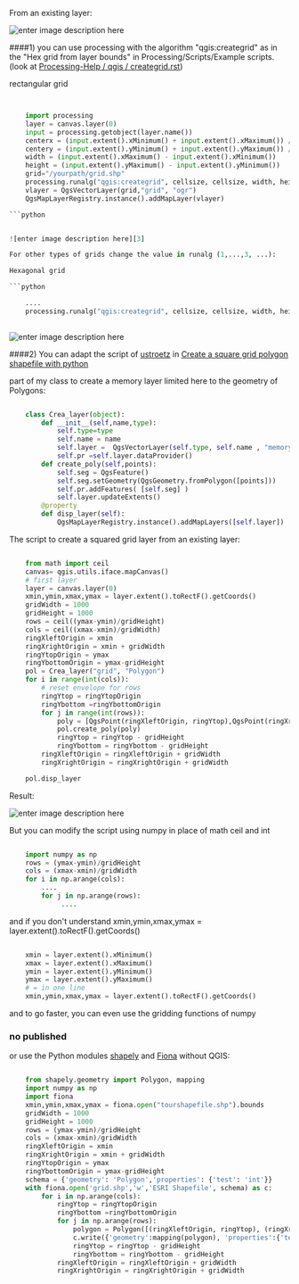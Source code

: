 From an existing layer:

![enter image description here][1]

####1) you can use processing  with the algorithm "qgis:creategrid" as in the "Hex grid from layer bounds" in Processing/Scripts/Example scripts. (look at [Processing-Help / qgis / creategrid.rst][2])

rectangular grid

```python


    import processing
    layer = canvas.layer(0)
    input = processing.getobject(layer.name())
    centerx = (input.extent().xMinimum() + input.extent().xMaximum()) / 2
    centery = (input.extent().yMinimum() + input.extent().yMaximum()) / 2
    width = (input.extent().xMaximum() - input.extent().xMinimum())
    height = (input.extent().yMaximum() - input.extent().yMinimum())
    grid="/yourpath/grid.shp"
    processing.runalg("qgis:creategrid", cellsize, cellsize, width, height, centerx, centery, 1, input.crs().authid(), grid)
    vlayer = QgsVectorLayer(grid,"grid", "ogr")
    QgsMapLayerRegistry.instance().addMapLayer(vlayer)

```python


![enter image description here][3]

For other types of grids change the value in runalg (1,...,3, ...):

Hexagonal grid

```python

    ....
    processing.runalg("qgis:creategrid", cellsize, cellsize, width, height, centerx, centery, 3, input.crs().authid(), grid)
    
```

![enter image description here][4]

####2) You can adapt the script of [ustroetz][5] in [Create a square grid polygon shapefile with python][6]


part of my class to create a memory layer limited here to the geometry of Polygons:

```python

    class Crea_layer(object):
        def __init__(self,name,type):
            self.type=type
            self.name = name
            self.layer =  QgsVectorLayer(self.type, self.name , "memory")
            self.pr =self.layer.dataProvider() 
        def create_poly(self,points):
            self.seg = QgsFeature()  
            self.seg.setGeometry(QgsGeometry.fromPolygon([points]))
            self.pr.addFeatures( [self.seg] )
            self.layer.updateExtents()
        @property
        def disp_layer(self):
            QgsMapLayerRegistry.instance().addMapLayers([self.layer])
```


The script to create a squared grid layer from an existing layer:

```python

    from math import ceil
    canvas= qgis.utils.iface.mapCanvas()
    # first layer
    layer = canvas.layer(0)
    xmin,ymin,xmax,ymax = layer.extent().toRectF().getCoords()
    gridWidth = 1000
    gridHeight = 1000
    rows = ceil((ymax-ymin)/gridHeight)
    cols = ceil((xmax-xmin)/gridWidth)
    ringXleftOrigin = xmin
    ringXrightOrigin = xmin + gridWidth
    ringYtopOrigin = ymax
    ringYbottomOrigin = ymax-gridHeight
    pol = Crea_layer("grid", "Polygon")
    for i in range(int(cols)):
        # reset envelope for rows
        ringYtop = ringYtopOrigin
        ringYbottom =ringYbottomOrigin
        for j in range(int(rows)):
            poly = [QgsPoint(ringXleftOrigin, ringYtop),QgsPoint(ringXrightOrigin, ringYtop),QgsPoint(ringXrightOrigin, ringYbottom),QgsPoint(ringXleftOrigin, ringYbottom),QgsPoint(ringXleftOrigin, ringYtop)] 
            pol.create_poly(poly) 
            ringYtop = ringYtop - gridHeight
            ringYbottom = ringYbottom - gridHeight
        ringXleftOrigin = ringXleftOrigin + gridWidth
        ringXrightOrigin = ringXrightOrigin + gridWidth

    pol.disp_layer
```

     
Result:

![enter image description here][7]


But you can modify the script using numpy in place of math ceil and int

```python

    import numpy as np
    rows = (ymax-ymin)/gridHeight
    cols = (xmax-xmin)/gridWidth
    for i in np.arange(cols):
        ....
        for j in np.arange(rows):
             ....
```
and if you don't understand xmin,ymin,xmax,ymax = layer.extent().toRectF().getCoords()


```python

    xmin = layer.extent().xMinimum()
    xmax = layer.extent().xMaximum()
    ymin = layer.extent().yMinimum()
    ymax = layer.extent().yMaximum()
    # = in one line
    xmin,ymin,xmax,ymax = layer.extent().toRectF().getCoords()
```

and to go faster, you can even use the gridding functions of numpy 

### no published

or use the Python modules  [shapely][8] and [Fiona][9] without QGIS:

```python

    from shapely.geometry import Polygon, mapping
    import numpy as np
    import fiona
    xmin,ymin,xmax,ymax = fiona.open("tourshapefile.shp").bounds
    gridWidth = 1000
    gridHeight = 1000
    rows = (ymax-ymin)/gridHeight
    cols = (xmax-xmin)/gridWidth
    ringXleftOrigin = xmin
    ringXrightOrigin = xmin + gridWidth
    ringYtopOrigin = ymax
    ringYbottomOrigin = ymax-gridHeight
    schema = {'geometry': 'Polygon','properties': {'test': 'int'}}
    with fiona.open('grid.shp','w','ESRI Shapefile', schema) as c:
        for i in np.arange(cols):
            ringYtop = ringYtopOrigin
            ringYbottom =ringYbottomOrigin
            for j in np.arange(rows):
                polygon = Polygon([(ringXleftOrigin, ringYtop), (ringXrightOrigin, ringYtop), (ringXrightOrigin, ringYbottom), (ringXleftOrigin, ringYbottom)])
                c.write({'geometry':mapping(polygon), 'properties':{'test':1}})
                ringYtop = ringYtop - gridHeight
                ringYbottom = ringYbottom - gridHeight
            ringXleftOrigin = ringXleftOrigin + gridWidth
            ringXrightOrigin = ringXrightOrigin + gridWidth

 ```


 [1]: http://i.stack.imgur.com/13iuc.jpg
  [2]: https://github.com/alexbruy/Processing-Help/blob/master/qgis/creategrid.rst
  [3]: http://i.stack.imgur.com/w0Z6F.jpg
  [4]: http://i.stack.imgur.com/SbLuu.jpg
  [5]: http://gis.stackexchange.com/users/15607/ustroetz
  [6]: http://gis.stackexchange.com/questions/54119/create-a-square-grid-polygon-shapefile-with-python/78030#78030
  [7]: http://i.stack.imgur.com/U825j.jpg
  [8]: http://gispython.org/shapely/manual.html
  [9]: http://toblerity.github.com/fiona/manual.html
  
